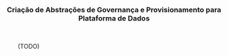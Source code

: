 <a name="readme-top"></a>

<!-- PROJECT LOGO -->
<br />
<div align="center">

  <h3 align="center">Criação de Abstrações de Governança e Provisionamento para Plataforma de Dados</h3>

  <p align="center">
     
  </p>
</div>


<br>
<p align="justify">
&ensp;&ensp;&ensp;&ensp;(TODO)
</p>    